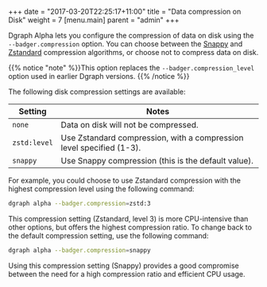 +++
date = "2017-03-20T22:25:17+11:00"
title = "Data compression on Disk"
weight = 7
[menu.main]
    parent = "admin"
+++

Dgraph Alpha lets you configure the compression of data on disk using the
`--badger.compression` option. You can choose between the
[Snappy](https://github.com/golang/snappy) and
[Zstandard](https://github.com/facebook/zstd) compression algorithms, or choose
not to compress data on disk.

{{% notice "note" %}}This option replaces the  `--badger.compression_level`
option used in earlier Dgraph versions. {{% /notice %}}

The following disk compression settings are available:

| Setting    | Notes                                                                |
|------------|----------------------------------------------------------------------|
|`none`      | Data on disk will not be compressed.                                 |
|`zstd:level`| Use Zstandard compression, with a compression level specified (1-3). |
|`snappy`    | Use Snappy compression (this is the default value).                  |

For example, you could choose to use Zstandard compression with the highest
compression level using the following command:

```sh
dgraph alpha --badger.compression=zstd:3
```

This compression setting (Zstandard, level 3) is more CPU-intensive than other
options, but offers the highest compression ratio. To change back to the default
compression setting, use the following command:


```sh
dgraph alpha --badger.compression=snappy
```

Using this compression setting (Snappy) provides a good compromise between the
need for a high compression ratio and efficient CPU usage.
